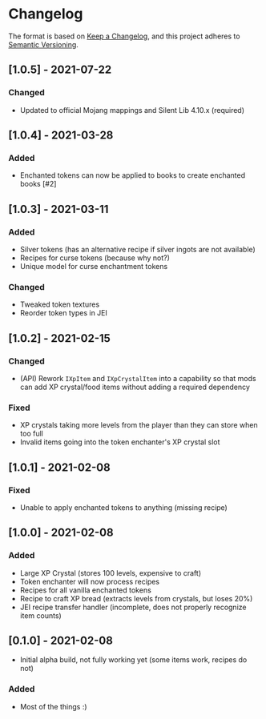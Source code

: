 # Changelog

The format is based on [Keep a Changelog](https://keepachangelog.com/en/1.0.0/),
and this project adheres to [Semantic Versioning](https://semver.org/spec/v2.0.0.html).

## [1.0.5] - 2021-07-22
### Changed
- Updated to official Mojang mappings and Silent Lib 4.10.x (required)

## [1.0.4] - 2021-03-28
### Added
- Enchanted tokens can now be applied to books to create enchanted books [#2]

## [1.0.3] - 2021-03-11
### Added
- Silver tokens (has an alternative recipe if silver ingots are not available)
- Recipes for curse tokens (because why not?)
- Unique model for curse enchantment tokens
### Changed
- Tweaked token textures
- Reorder token types in JEI

## [1.0.2] - 2021-02-15
### Changed
- (API) Rework `IXpItem` and `IXpCrystalItem` into a capability so that mods can add XP crystal/food items without adding a required dependency
### Fixed
- XP crystals taking more levels from the player than they can store when too full
- Invalid items going into the token enchanter's XP crystal slot

## [1.0.1] - 2021-02-08
### Fixed
- Unable to apply enchanted tokens to anything (missing recipe)

## [1.0.0] - 2021-02-08
### Added
- Large XP Crystal (stores 100 levels, expensive to craft)
- Token enchanter will now process recipes
- Recipes for all vanilla enchanted tokens
- Recipe to craft XP bread (extracts levels from crystals, but loses 20%)
- JEI recipe transfer handler (incomplete, does not properly recognize item counts)

## [0.1.0] - 2021-02-08
- Initial alpha build, not fully working yet (some items work, recipes do not)
### Added
- Most of the things :)
